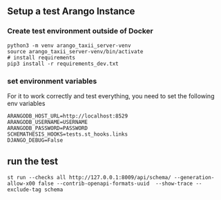 ## Setup a test Arango Instance

### Create test environment outside of Docker

```shell
python3 -m venv arango_taxii_server-venv
source arango_taxii_server-venv/bin/activate
# install requirements
pip3 install -r requirements_dev.txt
```

### set environment variables

For it to work correctly and test everything, you need to set the following env variables

```env
ARANGODB_HOST_URL=http://localhost:8529
ARANGODB_USERNAME=USERNAME
ARANGODB_PASSWORD=PASSWORD
SCHEMATHESIS_HOOKS=tests.st_hooks.links
DJANGO_DEBUG=False
```

## run the test

```shell
st run --checks all http://127.0.0.1:8009/api/schema/ --generation-allow-x00 false --contrib-openapi-formats-uuid  --show-trace --exclude-tag schema
```